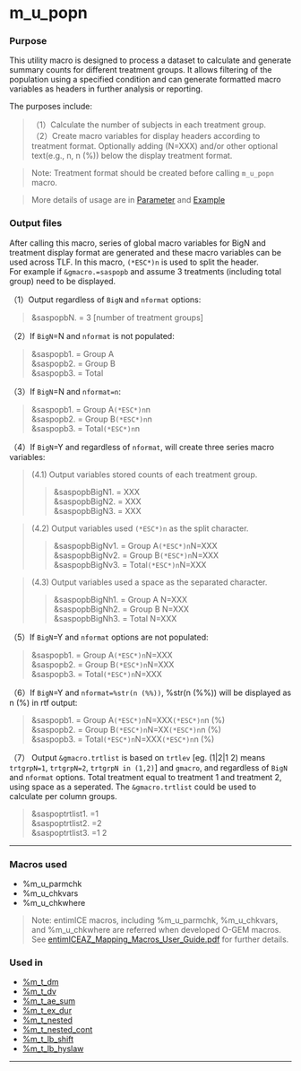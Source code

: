 # m_u_popn

### Purpose 

This utility macro is designed to process a dataset to calculate and generate summary counts for different treatment groups. It allows filtering of the population using a specified condition and can generate formatted macro variables as headers in further analysis or reporting.
<br>

The purposes include:<br>
>（1）Calculate the number of subjects in each treatment group.<br>
>（2）Create macro variables for display headers according to treatment format. Optionally adding (N=XXX) and/or other optional text(e.g., n, n (%)) below the display treatment format.<br>

>Note: Treatment format should be created before calling `m_u_popn` macro.<br>

>More details of usage are in [Parameter](m_u_popn_param.md) and [Example](m_u_popn_examp.md)<br>

### Output files
 
After calling this macro, series of global macro variables for BigN and treatment display format are generated and these macro variables can be used across TLF. In this macro, `(*ESC*)n` is used to split the header.<br>
For example if `&gmacro.=saspopb` and assume 3 treatments (including total group) need to be displayed. <br> 

（1）Output regardless of `BigN` and `nformat` options:<br>
> &saspopbN. = 3 [number of treatment groups] <br>

（2）If `BigN`=N and `nformat` is not populated:<br>
> &saspopb1. = Group A <br>
> &saspopb2. = Group B <br>
> &saspopb3. = Total<br>

（3）If `BigN`=N and `nformat=n`:<br>
> &saspopb1. = Group A`(*ESC*)n`n<br>
> &saspopb2. = Group B`(*ESC*)n`n<br>
> &saspopb3. = Total`(*ESC*)n`n<br>

（4）If `BigN`=Y and regardless of `nformat`, will create three series macro variables:<br>
> (4.1) Output variables stored counts of each treatment group.
>>  &saspopbBigN1. = XXX<br>
>>  &saspopbBigN2. = XXX<br>
>>  &saspopbBigN3. = XXX<br>

> (4.2) Output variables used `(*ESC*)n` as the split character.
>>  &saspopbBigNv1. = Group A`(*ESC*)n`N=XXX<br>
>>  &saspopbBigNv2. = Group B`(*ESC*)n`N=XXX<br>
>>  &saspopbBigNv3. = Total`(*ESC*)n`N=XXX<br>

> (4.3) Output variables used a space as the separated character.
>>  &saspopbBigNh1. = Group A N=XXX<br>
>>  &saspopbBigNh2. = Group B N=XXX<br>
>>  &saspopbBigNh3. = Total N=XXX<br>

（5）If `BigN`=Y and `nformat` options are not populated:<br>

>  &saspopb1. = Group A`(*ESC*)n`N=XXX<br>
>  &saspopb2. = Group B`(*ESC*)n`N=XXX<br>
>  &saspopb3. = Total`(*ESC*)n`N=XXX<br>

 （6）If `BigN`=Y and `nformat=%str(n (%%))`, %str(n (%%)) will be displayed as n (%) in rtf output:<br>

> &saspopb1. = Group A`(*ESC*)n`N=XXX`(*ESC*)n`n (%) <br>
> &saspopb2. = Group B`(*ESC*)n`N=XX`(*ESC*)n`n (%) <br>
> &saspopb3. = Total`(*ESC*)n`N=XXX`(*ESC*)n`n (%)<br>

（7） Output `&gmacro.trtlist` is based on `trtlev` [eg. (1|2|1 2) means `trtgrpN=1`, `trtgrpN=2`, `trtgrpN in (1,2)`] and `gmacro`, and regardless of `BigN` and `nformat` options. Total treatment equal to treatment 1 and treatment 2, using space as a seperated. The `&gmacro.trtlist` could be used to calculate per column groups.<br>
> &saspoptrtlist1. =1 <br>
> &saspoptrtlist2. =2 <br>
> &saspoptrtlist3. =1 2 <br>

---

### Macros used

  - %m_u_parmchk
  - %m_u_chkvars
  - %m_u_chkwhere

>Note: entimICE macros, including %m_u_parmchk, %m_u_chkvars, and %m_u_chkwhere are referred when developed O-GEM macros. See [entimICEAZ_Mapping_Macros_User_Guide.pdf](https://azcollaboration.sharepoint.com/sites/SS365/AD253/Clinical%20Data%20Standards%20Library/Guidelines%20and%20Training/SDTM/entimICEAZ_Mapping_Macros_User_Guide.pdf?csf=1&web=1&e=A0JuRZ) for further details.
  
### Used in

  - [%m_t_dm](../../display/m_t_dm/m_t_dm_descp.md)
  - [%m_t_dv](../../display/m_t_dv/m_t_dv_descp.md)
  - [%m_t_ae_sum](../../display/m_t_ae_sum/m_t_ae_sum_descp.md)
  - [%m_t_ex_dur](../../display/m_t_ex_dur/m_t_ex_dur_descp.md)
  - [%m_t_nested](../../display/m_t_nested/m_t_nested_descp.md)
  - [%m_t_nested_cont](../../display/m_t_nested_cont/m_t_nested_cont_descp.md)
  - [%m_t_lb_shift](../../display/m_t_lb_shift/m_t_lb_shift_descp.md)
  - [%m_t_lb_hyslaw](../../display/m_t_lb_hyslaw/m_t_lb_hyslaw_descp.md)

---


